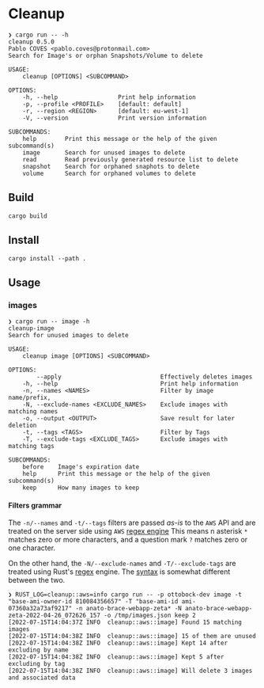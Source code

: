 # Cleanup

```
❯ cargo run -- -h
cleanup 0.5.0
Pablo COVES <pablo.coves@protonmail.com>
Search for Image's or orphan Snapshots/Volume to delete

USAGE:
    cleanup [OPTIONS] <SUBCOMMAND>

OPTIONS:
    -h, --help                 Print help information
    -p, --profile <PROFILE>    [default: default]
    -r, --region <REGION>      [default: eu-west-1]
    -V, --version              Print version information

SUBCOMMANDS:
    help        Print this message or the help of the given subcommand(s)
    image       Search for unused images to delete
    read        Read previously generated resource list to delete
    snapshot    Search for orphaned snaphots to delete
    volume      Search for orphaned volumes to delete

```

## Build

```
cargo build
```

## Install

```
cargo install --path .
```

## Usage

### images

```
❯ cargo run -- image -h
cleanup-image
Search for unused images to delete

USAGE:
    cleanup image [OPTIONS] <SUBCOMMAND>

OPTIONS:
        --apply                            Effectively deletes images
    -h, --help                             Print help information
    -n, --names <NAMES>                    Filter by image name/prefix,
    -N, --exclude-names <EXCLUDE_NAMES>    Exclude images with matching names
    -o, --output <OUTPUT>                  Save result for later deletion
    -t, --tags <TAGS>                      Filter by Tags
    -T, --exclude-tags <EXCLUDE_TAGS>      Exclude images with matching tags

SUBCOMMANDS:
    before    Image's expiration date
    help      Print this message or the help of the given subcommand(s)
    keep      How many images to keep
```

#### Filters grammar

The `-n/--names` and `-t/--tags` filters are passed *as-is* to the `AWS` API and are treated on the server side using `AWS` [regex engine](https://docs.aws.amazon.com/AWSEC2/latest/UserGuide/Using_Filtering.html#Filtering_Resources_CLI)
This means n asterisk `*` matches zero or more characters, and a question mark `?` matches zero or one character.

On the other hand, the `-N/--exclude-names` and `-T/--exclude-tags` are treated using Rust's [regex](https://docs.rs/regex/latest/regex/) engine.
The [syntax](https://docs.rs/regex/latest/regex/#syntax) is somewhat different between the two.

```
❯ RUST_LOG=cleanup::aws=info cargo run -- -p ottobock-dev image -t "base-ami-owner-id 810084356657" -T "base-ami-id ami-07360a32a73af9217" -n anato-brace-webapp-zeta* -N anato-brace-webapp-zeta-2022-04-26_072626_157 -o /tmp/images.json keep 2
[2022-07-15T14:04:37Z INFO  cleanup::aws::image] Found 15 matching images
[2022-07-15T14:04:38Z INFO  cleanup::aws::image] 15 of them are unused
[2022-07-15T14:04:38Z INFO  cleanup::aws::image] Kept 14 after excluding by name
[2022-07-15T14:04:38Z INFO  cleanup::aws::image] Kept 5 after excluding by tag
[2022-07-15T14:04:38Z INFO  cleanup::aws::image] Will delete 3 images and associated data
```
